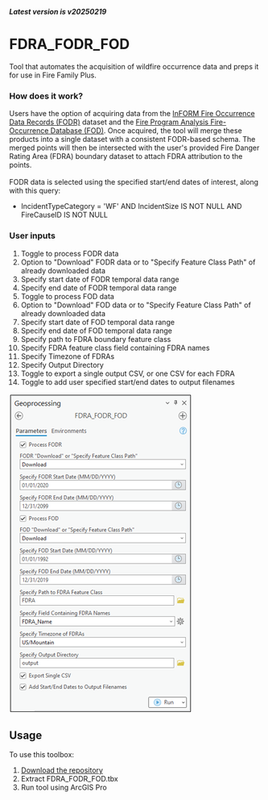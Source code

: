 ***Latest version is v20250219***

# FDRA_FODR_FOD

Tool that automates the acquisition of wildfire occurrence data and preps it for use in Fire Family Plus.

### How does it work?

Users have the option of acquiring data from the [InFORM Fire Occurrence Data Records (FODR)](https://data-nifc.opendata.arcgis.com/datasets/nifc::inform-fire-occurrence-data-records/about) dataset and the [Fire Program Analysis Fire-Occurrence Database (FOD)](https://www.fs.usda.gov/rds/archive/catalog/RDS-2013-0009.6). Once acquired, the tool will merge these products into a single dataset with a consistent FODR-based schema. The merged points will then be intersected with the user's provided Fire Danger Rating Area (FDRA) boundary dataset to attach FDRA attribution to the points.
\
\
FODR data is selected using the specified start/end dates of interest, along with this query:
- IncidentTypeCategory = 'WF' AND IncidentSize IS NOT NULL AND FireCauseID IS NOT NULL

### User inputs
1. Toggle to process FODR data
2. Option to "Download" FODR data or to "Specify Feature Class Path" of already downloaded data
3. Specify start date of FODR temporal data range
4. Specify end date of FODR temporal data range
5. Toggle to process FOD data
6. Option to "Download" FOD data or to "Specify Feature Class Path" of already downloaded data
7. Specify start date of FOD temporal data range
8. Specify end date of FOD temporal data range
9. Specify path to FDRA boundary feature class
10. Specify FDRA feature class field containing FDRA names
11. Specify Timezone of FDRAs
12. Specify Output Directory
13. Toggle to export a single output CSV, or one CSV for each FDRA
14. Toggle to add user specified start/end dates to output filenames
   
![screenshot_FDRAFODRFOD_1.png](https://github.com/mpanunto/FDRA_FODR_FOD/blob/main/screenshot_FDRAFODRFOD_1.png)



## Usage

To use this toolbox:
1. [Download the repository](https://github.com/mpanunto/FDRA_FODR_FOD/archive/refs/heads/main.zip)
2. Extract FDRA_FODR_FOD.tbx
3. Run tool using ArcGIS Pro
